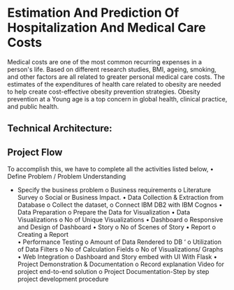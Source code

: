 # Estimation And Prediction Of Hospitalization And Medical Care Costs

Medical costs are one of the most common recurring expenses in a person's life. Based on different research studies, BMI, ageing, smoking, and other factors are all related to greater personal medical care costs. The estimates of the expenditures of health care related to obesity are needed to help create cost-effective obesity prevention strategies. Obesity prevention at a Young age is a top concern in global health, clinical practice, and public health.
## Technical Architecture:

## Project Flow
To accomplish this, we have to complete all the activities listed below,
•	Define Problem / Problem Understanding
*	Specify the business problem
o	Business requirements
o	Literature Survey
o	Social or Business Impact.
•	Data Collection & Extraction from Database
o	Collect the dataset,
o	 Connect IBM DB2 with IBM Cognos
•	Data Preparation
o	Prepare the Data for Visualization
•	Data Visualizations
o	No of Unique Visualizations
•	Dashboard
o	Responsive and Design of Dashboard
•	Story
o	No of Scenes of Story
•	Report
o	Creating a Report                 
•	Performance Testing 
o	Amount of Data Rendered to DB ‘
o	Utilization of Data Filters
o	No of Calculation Fields
o	No of Visualizations/ Graphs 
•	Web Integration
o	Dashboard and Story embed with UI With Flask
•	Project Demonstration & Documentation
o	Record explanation Video for project end-to-end solution
o	Project Documentation-Step by step project development procedure
